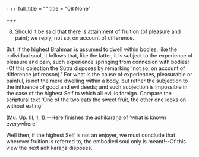 +++
full_title = ""
title = "08 None"

+++


8. Should it be said that there is attainment of fruition (of pleasure and pain); we reply, not so, on account of difference.

But, if the highest Brahman is assumed to dwell within bodies, like the individual soul, it follows that, like the latter, it is subject to the experience of pleasure and pain, such experience springing from connexion with bodies!--Of this objection the Sūtra disposes by remarking 'not so, on account of difference (of reason).' For what is the cause of experiences, pleasurable or painful, is not the mere dwelling within a body, but rather the subjection to the influence of good and evil deeds; and such subjection is impossible in the case of the highest Self to which all evil is foreign. Compare the scriptural text 'One of the two eats the sweet fruit, the other one looks on without eating'

 (Mu. Up. III, 1, 1).--Here finishes the adhikaraṇa of 'what is known everywhere.'

Well then, if the highest Self is not an enjoyer, we must conclude that wherever fruition is referred to, the embodied soul only is meant!--Of this view the next adhikaraṇa disposes.

